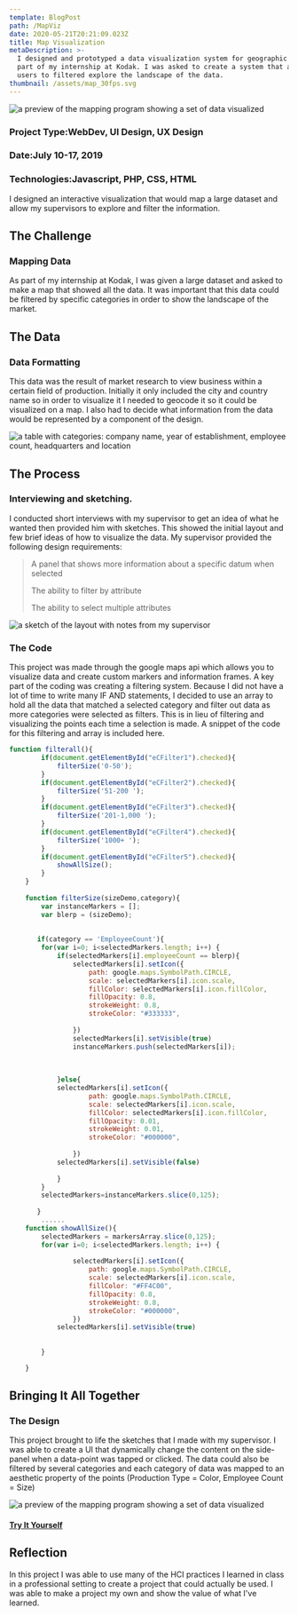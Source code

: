 ```yaml
---
template: BlogPost
path: /MapViz
date: 2020-05-21T20:21:09.023Z
title: Map Visualization
metaDescription: >-
  I designed and prototyped a data visualization system for geographic data, as
  part of my internship at Kodak. I was asked to create a system that allowed
  users to filtered explore the landscape of the data.
thumbnail: /assets/map_30fps.svg
---
```

![a preview of the mapping program showing a set of data visualized](/assets/preview.png "A Preview of the Product")

### Project Type:WebDev, UI Design, UX Design

### Date:July 10-17, 2019

### Technologies:Javascript, PHP, CSS, HTML

I designed an interactive visualization that would map a large dataset and allow my supervisors to explore and filter the information.

## The Challenge

### Mapping Data

As part of my internship at Kodak, I was given a large dataset and asked to make a map that showed all the data. It was important that this data could be filtered by specific categories in order to show the landscape of the market.

## The Data

### Data Formatting

This data was the result of market research to view business within a certain field of production. Initially it only included the city and country name so in order to visualize it I needed to geocode it so it could be visualized on a map. I also had to decide what information from the data would be represented by a component of the design.

![a table with categories: company name, year of establishment, employee count, headquarters and location](/assets/data.png "Project Data")

## The Process

### Interviewing and sketching.

I conducted short interviews with my supervisor to get an idea of what he wanted then provided him with sketches. This showed the initial layout and few brief ideas of how to visualize the data. My supervisor provided the following design requirements:

> A panel that shows more information about a specific datum when selected
>
> The ability to filter by attribute
>
> The ability to select multiple attributes

![a sketch of the layout with notes from my supervisor](/assets/notes.jpg "Sketch of the Design")

### The Code

This project was made through the google maps api which allows you to visualize data and create custom markers and information frames. A key part of the coding was creating a filtering system. Because I did not have a lot of time to write many IF AND statements, I decided to use an array to hold all the data that matched a selected category and filter out data as more categories were selected as filters. This is in lieu of filtering and visualizing the points each time a selection is made. A snippet of the code for this filtering and array is included here.

```javascript
function filterall(){
		if(document.getElementById("eCFilter1").checked){
			filterSize('0-50');
		}
		if(document.getElementById("eCFilter2").checked){
			filterSize('51-200 ');
		}
		if(document.getElementById("eCFilter3").checked){
			filterSize('201-1,000 ');
		}
		if(document.getElementById("eCFilter4").checked){
			filterSize('1000+ ');
		}
		if(document.getElementById("eCFilter5").checked){
			showAllSize();
		}
	}
	
	function filterSize(sizeDemo,category){
		var instanceMarkers = [];
		var blerp = (sizeDemo);
		
		
	   if(category == 'EmployeeCount'){
		for(var i=0; i<selectedMarkers.length; i++) {
			if(selectedMarkers[i].employeeCount == blerp){
				selectedMarkers[i].setIcon({
					path: google.maps.SymbolPath.CIRCLE,
					scale: selectedMarkers[i].icon.scale,
					fillColor: selectedMarkers[i].icon.fillColor,
					fillOpacity: 0.8,
					strokeWeight: 0.8,
					strokeColor: "#333333",
					
				})
				selectedMarkers[i].setVisible(true)
			 	instanceMarkers.push(selectedMarkers[i]);
				
				
				
			}else{
			selectedMarkers[i].setIcon({
					path: google.maps.SymbolPath.CIRCLE,
					scale: selectedMarkers[i].icon.scale,
					fillColor: selectedMarkers[i].icon.fillColor,
					fillOpacity: 0.01,
					strokeWeight: 0.01,
					strokeColor: "#000000",
					
				})
			selectedMarkers[i].setVisible(false)
			
			}
		}
		selectedMarkers=instanceMarkers.slice(0,125);
			
	   }
		......
	function showAllSize(){
		selectedMarkers = markersArray.slice(0,125);
		for(var i=0; i<selectedMarkers.length; i++) {
			
				selectedMarkers[i].setIcon({
					path: google.maps.SymbolPath.CIRCLE,
					scale: selectedMarkers[i].icon.scale,
					fillColor: "#FF4C00",
					fillOpacity: 0.8,
					strokeWeight: 0.8,
					strokeColor: "#000000",
				})
			selectedMarkers[i].setVisible(true)
			
			
		}

	}
```

## Bringing It All Together

### The Design

This project brought to life the sketches that I made with my supervisor. I was able to create a UI that dynamically change the content on the side-panel when a data-point was tapped or clicked. The data could also be filtered by several categories and each category of data was mapped to an aesthetic property of the points (Production Type = Color, Employee Count = Size)

![a preview of the mapping program showing a set of data visualized](/assets/preview.png "Preview of the Product")

#### [Try It Yourself](https://liamarcherkiniry.github.io/MapDataViz/)

## Reflection

In this project I was able to use many of the HCI practices I learned in class in a professional setting to create a project that could actually be used. I was able to make a project my own and show the value of what I've learned.
